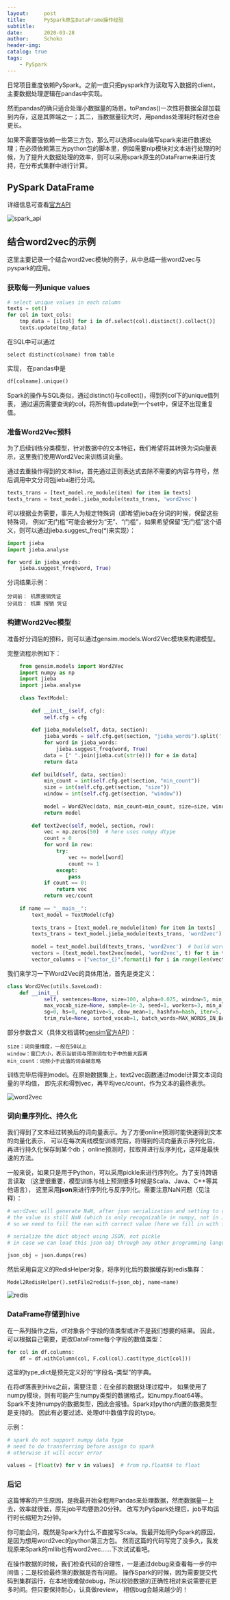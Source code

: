 ```yaml
---
layout:     post
title:      PySpark原生DataFrame操作经验
subtitle:   
date:       2020-03-28
author:     Schoko
header-img: 
catalog: true
tags:
    - PySpark
---
```


日常项目重度依赖PySpark。之前一直只把pyspark作为读取写入数据的client，主要数据处理逻辑在pandas中实现。

然而pandas的确只适合处理小数据量的场景。toPandas()一次性将数据全部加载到内存，这是其弊端之一；其二，当数据量较大时，用pandas处理耗时相对也会更长。

如果不需要强依赖一些第三方包，那么可以选择scala编写spark来进行数据处理；在必须依赖第三方python包的脚本里，例如需要nlp模块对文本进行处理的时候，为了提升大数据处理的效率，则可以采用spark原生的DataFrame来进行支持，在分布式集群中进行计算。

## PySpark DataFrame

详细信息可查看[官方API](https://spark.apache.org/docs/2.3.0/api/python/pyspark.sql.html#module-pyspark.sql.types)

![spark_api](/img/post-pyspark-sparkapi.PNG)

## 结合word2vec的示例

这里主要记录一个结合word2vec模块的例子，从中总结一些word2vec与pyspark的应用。

### 获取每一列unique values
```python
# select unique values in each column
texts = set()
for col in text_cols:
    tmp_data = [i[col] for i in df.select(col).distinct().collect()]
    texts.update(tmp_data)
```

在SQL中可以通过
```text
select distinct(colname) from table
```
实现，
在pandas中是
```python
df[colname].unique()
```
Spark的操作与SQL类似，通过distinct()与collect()，得到列col下的unique值列表，
通过遍历需要查询的col，将所有值update到一个set中，保证不出现重复值。

### 准备Word2Vec预料

为了后续训练分类模型，针对数据中的文本特征，我们希望将其转换为词向量表示，这里我们使用Word2Vec来训练词向量。

通过去重操作得到的文本list，首先通过正则表达式去除不需要的内容与符号，然后调用中文分词包jieba进行分词。
```python
texts_trans = [text_model.re_module(item) for item in texts]
texts_trans = text_model.jieba_module(texts_trans, 'word2vec')
```
可以根据业务需要，事先人为规定特殊词（即希望jieba在分词的时候，保留这些特殊词，
例如“无门槛”可能会被分为“无”、“门槛”，如果希望保留“无门槛”这个语义，则可以通过jieba.suggest_freq(*)来实现）：
```python
import jieba
import jieba.analyse

for word in jieba_words:
    jieba.suggest_freq(word, True)
```
分词结果示例：
```text
分词前： 机票报销凭证
分词后： 机票 报销 凭证
```
### 构建Word2Vec模型
准备好分词后的预料，则可以通过gensim.models.Word2Vec模块来构建模型。

完整流程示例如下：
```python
    from gensim.models import Word2Vec
    import numpy as np
    import jieba
    import jieba.analyse
    
    class TextModel:
    
        def __init__(self, cfg):
            self.cfg = cfg
    
        def jieba_module(self, data, section):
            jieba_words = self.cfg.get(section, "jieba_words").split(',')
            for word in jieba_words:
                jieba.suggest_freq(word, True)
            data = [" ".join(jieba.cut(str(e))) for e in data]
            return data
    
        def build(self, data, section):
            min_count = int(self.cfg.get(section, "min_count"))
            size = int(self.cfg.get(section, "size"))
            window = int(self.cfg.get(section, "window"))
        
            model = Word2Vec(data, min_count=min_count, size=size, window=window, workers=4)
            return model
        
        def text2vec(self, model, section, row):
            vec = np.zeros(50)  # here uses numpy dtype
            count = 0
            for word in row:
                try:
                    vec += model[word]
                    count += 1
                except:
                    pass
            if count == 0:
                return vec
            return vec/count
    
    if name == "__main__":
        text_model = TextModel(cfg)
        
        texts_trans = [text_model.re_module(item) for item in texts]
        texts_trans = text_model.jieba_module(texts_trans, 'word2vec')
        
        model = text_model.build(texts_trans, 'word2vec')  # build word2vec model
        vectors = [text_model.text2vec(model, 'word2vec', t) for t in texts_trans]
        vector_columns = ["vector_{}".format(i) for i in range(len(vectors[0]))]
```
我们来学习一下Word2Vec的具体用法，首先是类定义：
```python
class Word2Vec(utils.SaveLoad):
    def __init__(
            self, sentences=None, size=100, alpha=0.025, window=5, min_count=5,
            max_vocab_size=None, sample=1e-3, seed=1, workers=3, min_alpha=0.0001,
            sg=0, hs=0, negative=5, cbow_mean=1, hashfxn=hash, iter=5, null_word=0,
            trim_rule=None, sorted_vocab=1, batch_words=MAX_WORDS_IN_BATCH):
```
部分参数含义（具体文档请转[gensim官方API](https://radimrehurek.com/gensim/models/word2vec.html)）：
```text
size：词向量维度，一般在50以上
window：窗口大小，表示当前词与预测词在句子中的最大距离
min_count：词频小于此值的词会被忽略
```
训练完毕后得到model。在原始数据集上，text2vec函数通过model计算文本词向量的平均值，
即先求和得到vec，再平均vec/count，作为文本的最终表示。

![word2vec](/img/post-pyspark-word2vec.PNG)

### 词向量序列化、持久化
我们得到了文本经过转换后的词向量表示。为了方便online预测时能快速得到文本的向量化表示，
可以在每次离线模型训练完后，将得到的词向量表示序列化后，再进行持久化保存到某个db；
online预测时，拉取并进行反序列化，这样是最快速的方法。

一般来说，如果只是用于Python，可以采用pickle来进行序列化。为了支持跨语言读取
（这里很重要，模型训练与线上预测很多时候是Scala、Java、C++等其他语言），
这里采用**json**来进行序列化与反序列化。需要注意NaN问题（见注释）：
```python
# word2vec will generate NaN, after json serialization and setting to redis
# the value is still NaN (which is only recognizable in numpy, not in Java or C++ etc.)
# so we need to fill the nan with correct value (here we fill in with float 0.0)

# serialize the dict object using JSON, not pickle
# in case we can load this json obj through any other programming language

json_obj = json.dumps(res)
```

然后采用自定义的RedisHelper对象，将序列化后的数据缓存到redis集群：
```python
Model2RedisHelper().setFile2redis(f=json_obj, name=name) 
```

![redis](/img/post-pyspark-redis.PNG)

### DataFrame存储到hive
在一系列操作之后，df对象各个字段的值类型或许不是我们想要的结果。
因此，可以根据自己需要，更改DataFrame每个字段的数值类型：
```python
for col in df.columns:
    df = df.withColumn(col, F.col(col).cast(type_dict[col]))
```
这里的type_dict是预先定义好的“字段名-类型”的字典。

在将df落表到Hive之前，需要注意：在全部的数据处理过程中，
如果使用了numpy模块，则有可能产生numpy类型的数据格式，如numpy.float64等。
Spark不支持numpy的数据类型，因此会报错。Spark对python内置的数据类型是支持的。
因此有必要过滤、处理df中数值字段的type。

示例：
```python
# spark do not support numpy data type
# need to do transferring before assign to spark
# otherwise it will occur error

values = [float(v) for v in values]  # from np.float64 to float
```

### 后记

这篇博客的产生原因，是我最开始全程用Pandas来处理数据，然而数据量一上去，效率就很低，原先job平均要跑20分钟。
改写为PySpark处理后，job平均运行时长缩短为2分钟。

你可能会问，既然是Spark为什么不直接写Scala。我最开始用PySpark的原因，是因为想用word2vec的python第三方包。
然而这篇的代码写完了没多久，我发现原来Spark的mllib也有word2vec......下次试试看吧。

在操作数据的时候，我们检查代码的合理性，一是通过debug来查看每一步的中间值；二是校验最终落的数据是否有问题。
操作Spark的时候，因为需要提交代码到集群运行，在本地很难做debug，所以校验数据的正确性相对来说需要花更多时间。但只要保持耐心，认真做review，
相信bug会越来越少的！

